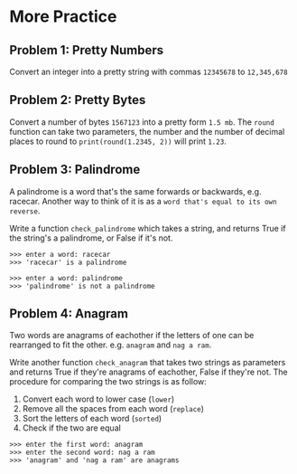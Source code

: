 

# More Practice


## Problem 1: Pretty Numbers

Convert an integer into a pretty string with commas `12345678` to `12,345,678`

## Problem 2: Pretty Bytes

Convert a number of bytes `1567123` into a pretty form `1.5 mb`. The `round` function can take two parameters, the number and the number of decimal places to round to `print(round(1.2345, 2))` will print `1.23`.

## Problem 3: Palindrome

A palindrome is a word that's the same forwards or backwards, e.g. racecar. Another way to think of it is as a `word that's equal to its own reverse`.


Write a function `check_palindrome` which takes a string, and returns True if the string's a palindrome, or False if it's not.

```
>>> enter a word: racecar
>>> 'racecar' is a palindrome

>>> enter a word: palindrome
>>> 'palindrome' is not a palindrome
```

## Problem 4: Anagram

Two words are anagrams of eachother if the letters of one can be rearranged to fit the other. e.g. `anagram` and `nag a ram`.

Write another function `check_anagram` that takes two strings as parameters and returns True if they're anagrams of eachother, False if they're not. The procedure for comparing the two strings is as follow:

1. Convert each word to lower case (`lower`)
2. Remove all the spaces from each word (`replace`)
3. Sort the letters of each word (`sorted`)
4. Check if the two are equal

```
>>> enter the first word: anagram
>>> enter the second word: nag a ram
>>> 'anagram' and 'nag a ram' are anagrams
```

